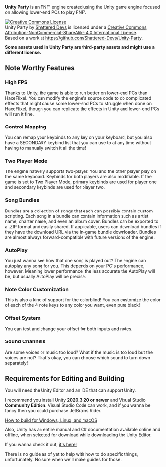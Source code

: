 **Unity Party** is an FNF' engine created using the Unity game engine focused on allowing lower-end PCs to play FNF'.

<a rel="license" href="http://creativecommons.org/licenses/by-nc-sa/4.0/"><img alt="Creative Commons License" style="border-width:0" src="https://i.creativecommons.org/l/by-nc-sa/4.0/88x31.png" /></a><br /><span xmlns:dct="http://purl.org/dc/terms/" href="http://purl.org/dc/dcmitype/InteractiveResource" property="dct:title" rel="dct:type">Unity Party</span> by <a xmlns:cc="http://creativecommons.org/ns#" href="https://github.com/Shattered-Devs" property="cc:attributionName" rel="cc:attributionURL">Shattered Devs</a> is licensed under a <a rel="license" href="http://creativecommons.org/licenses/by-nc-sa/4.0/">Creative Commons Attribution-NonCommercial-ShareAlike 4.0 International License</a>.<br />Based on a work at <a xmlns:dct="http://purl.org/dc/terms/" href="https://github.com/Shattered-Devs/Unity-Party" rel="dct:source">https://github.com/Shattered-Devs/Unity-Party</a>.

**Some assets used in Unity Party are third-party assets and might use a different license.**

## Note Worthy Features
### High FPS
Thanks to Unity, the game is able to run better on lower-end PCs than HaxeFlixel. You can modify the engine's source code to do complicated effects that might cause some lower-end PCs to struggle when done on HaxeFlixel, though you can replicate the effects in Unity and lower-end PCs will run it fine.
### Control Mapping
You can remap your keybinds to any key on your keyboard, but you also have a SECONDARY keybind list that you can use to at any time without having to manually switch it all the time!
### Two Player Mode
The engine natively supports two-player. You and the other player play on the same keyboard. Keybinds for both players are also modifiable.
If the game is set to Two Player Mode, primary keybinds are used for player one and secondary keybinds are used for player two.
### Song Bundles
Bundles are a collection of songs that each can possibly contain custom scripting. Each song in a bundle can contain information such as artist name, charter name, and even an album cover. Bundles can be exported to a .ZIP format and easily shared. If applicable, users can download bundles if they have the download URL via the in-game bundle downloader. Bundles are almost always forward-compatible with future versions of the engine.
### AutoPlay
You just wanna see how that one song is played out? The engine can autoplay any song for you. This depends on your PC's performance, however. Meaning lower performance, the less accurate the AutoPlay will be, but usually AutoPlay will be precise.
### Note Color Customization
This is also a kind of support for the colorblind! You can customize the color of each of the 4 note keys to any color you want, even pure black!
### Offset System
You can test and change your offset for both inputs and notes.
### Sound Channels
Are some voices or music too loud? What if the music is too loud but the voices are not? That's okay, you can choose which sound to turn down separately!

## Requirements for Editing and Building
You will need the Unity Editor and an IDE that can support Unity.

I recommend you install Unity **2020.3.20 or newer** and Visual Studio **Community Edition**. Visual Studio Code can work, and if you wanna be fancy then you could purchase JetBrains Rider.

[How to build for Windows, Linux, and macOS](https://docs.unity3d.com/2019.4/Documentation/Manual/BuildSettingsStandalone.html)

Also, Unity has an entire manual and C# documentation available online and offline, when selected for download while downloading the Unity Editor.

If you wanna check it out, [it's here!](https://docs.unity3d.com/2019.4/Documentation/Manual/UnityManual.html)

There is no guide as of yet to help with how to do specific things, unfortunately. No sure when we'll make guides for those.
